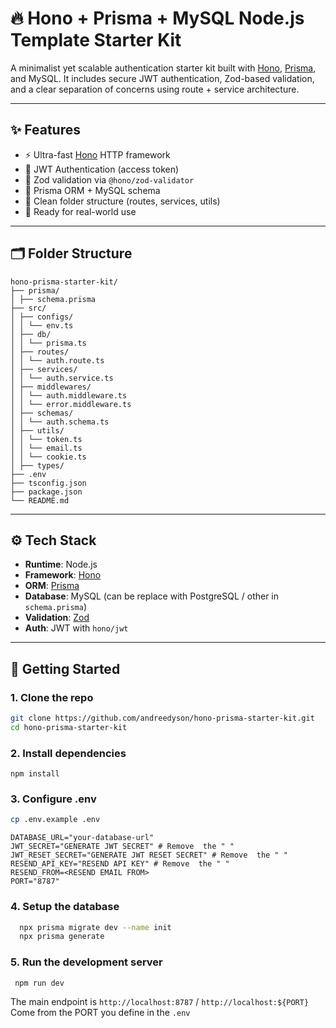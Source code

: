 # 🔥 Hono + Prisma + MySQL Node.js Template Starter Kit

A minimalist yet scalable authentication starter kit built with [Hono](https://hono.dev/), [Prisma](https://www.prisma.io/), and MySQL. It includes secure JWT authentication, Zod-based validation, and a clear separation of concerns using route + service architecture.

---

## ✨ Features

- ⚡ Ultra-fast [Hono](https://hono.dev/) HTTP framework
- 🔐 JWT Authentication (access token)
- 🧠 Zod validation via `@hono/zod-validator`
- 🧬 Prisma ORM + MySQL schema
- 🧱 Clean folder structure (routes, services, utils)
- 🧪 Ready for real-world use

---

## 🗂️ Folder Structure
```
hono-prisma-starter-kit/
├── prisma/
│ ├── schema.prisma
├── src/
│ ├── configs/
│ │ └── env.ts
│ ├── db/
│ │ └── prisma.ts
│ ├── routes/
│ │ └── auth.route.ts
│ ├── services/
│ │ └── auth.service.ts
│ ├── middlewares/
│ │ └── auth.middleware.ts
│ │ └── error.middleware.ts
│ ├── schemas/
│ │ └── auth.schema.ts
│ ├── utils/
│ │ └── token.ts
│ │ └── email.ts
│ │ └── cookie.ts
│ ├── types/
├── .env
├── tsconfig.json
├── package.json
└── README.md
```

---

## ⚙️ Tech Stack

- **Runtime**: Node.js
- **Framework**: [Hono](https://hono.dev/)
- **ORM**: [Prisma](https://www.prisma.io/)
- **Database**: MySQL (can be replace with PostgreSQL / other in `schema.prisma`)
- **Validation**: [Zod](https://zod.dev/)
- **Auth**: JWT with `hono/jwt`

---

## 🚀 Getting Started

### 1. Clone the repo
```bash
git clone https://github.com/andreedyson/hono-prisma-starter-kit.git
cd hono-prisma-starter-kit
```

### 2. Install dependencies
```
npm install
```

### 3. Configure .env
``` bash
cp .env.example .env
```

``` env
DATABASE_URL="your-database-url"
JWT_SECRET="GENERATE JWT SECRET" # Remove  the " "
JWT_RESET_SECRET="GENERATE JWT RESET SECRET" # Remove  the " "
RESEND_API_KEY="RESEND API KEY" # Remove  the " "
RESEND_FROM=<RESEND EMAIL FROM>
PORT="8787"
```

### 4. Setup the database
```bash
  npx prisma migrate dev --name init
  npx prisma generate
```

### 5. Run the development server
```
 npm run dev
```
The main endpoint is `http://localhost:8787` / `http://localhost:${PORT}` 
Come from the PORT you define in the `.env`

